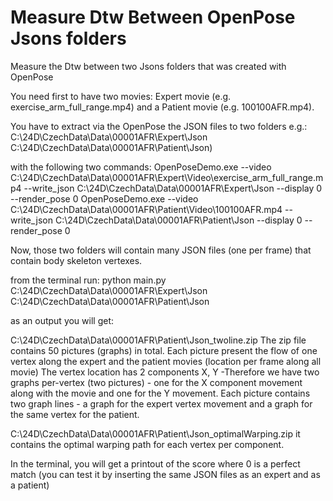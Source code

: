 # Measure Dtw Between OpenPose Jsons folders
Measure the Dtw between two Jsons folders that was created with OpenPose

You need first to have two movies:
  Expert movie (e.g. exercise_arm_full_range.mp4) 
  and a Patient movie (e.g. 100100AFR.mp4).
  
You have to extract via the OpenPose the JSON files to two folders e.g.:
  C:\24D\CzechData\Data\00001AFR\Expert\Json 
  C:\24D\CzechData\Data\00001AFR\Patient\Json) 
  
with the following two commands:
  OpenPoseDemo.exe --video C:\24D\CzechData\Data\00001AFR\Expert\Video\exercise_arm_full_range.mp4 --write_json C:\24D\CzechData\Data\00001AFR\Expert\Json --display 0 --render_pose 0
  OpenPoseDemo.exe --video C:\24D\CzechData\Data\00001AFR\Patient\Video\100100AFR.mp4 --write_json C:\24D\CzechData\Data\00001AFR\Patient\Json --display 0 --render_pose 0

Now, those two folders will contain many JSON files (one per frame) that contain body skeleton vertexes.

from the terminal run: 
  python main.py C:\24D\CzechData\Data\00001AFR\Expert\Json C:\24D\CzechData\Data\00001AFR\Patient\Json

as an output you will get:

  C:\24D\CzechData\Data\00001AFR\Patient\Json_twoline.zip 
    The zip file contains 50 pictures (graphs) in total.
    Each picture present the flow of one vertex along the expert and the patient movies (location per frame along all movie) 
    The vertex location has 2 components X, Y -Therefore we have two graphs per-vertex (two pictures) - one for the X component movement along with the movie and one for the Y movement.
    Each picture contains two graph lines - a graph for the expert vertex movement and a graph for the same vertex for the patient.
    
  C:\24D\CzechData\Data\00001AFR\Patient\Json_optimalWarping.zip
    it contains the optimal warping path for each vertex per component.
    
  In the terminal, you will get a printout of the score where 0 is a perfect match (you can test it by inserting the same JSON files as an expert and as a patient)
